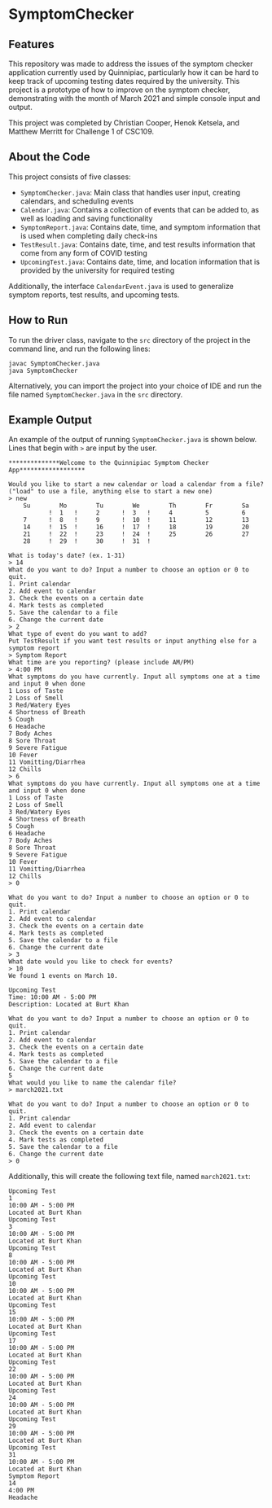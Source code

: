 # SymptomChecker

## Features

This repository was made to address the issues of the symptom checker application currently used by Quinnipiac, particularly how it can be hard to keep track of upcoming testing dates required by the university. This project is a prototype of how to improve on the symptom checker, demonstrating with the month of March 2021 and simple console input and output.

This project was completed by Christian Cooper, Henok Ketsela, and Matthew Merritt for Challenge 1 of CSC109.

## About the Code

This project consists of five classes:
* ``SymptomChecker.java``: Main class that handles user input, creating calendars, and scheduling events
* ``Calendar.java``: Contains a collection of events that can be added to, as well as loading and saving functionality
* ``SymptomReport.java``: Contains date, time, and symptom information that is used when completing daily check-ins
* ``TestResult.java``: Contains date, time, and test results information that come from any form of COVID testing
* ``UpcomingTest.java``: Contains date, time, and location information that is provided by the university for required testing

Additionally, the interface ``CalendarEvent.java`` is used to generalize symptom reports, test results, and upcoming tests.

## How to Run

To run the driver class, navigate to the ``src`` directory of the project in the command line, and run the following lines:

```
javac SymptomChecker.java
java SymptomChecker
```

Alternatively, you can import the project into your choice of IDE and run the file named ``SymptomChecker.java`` in the ``src`` directory.

## Example Output

An example of the output of running ``SymptomChecker.java`` is shown below. Lines that begin with ```>``` are input by the user.

```
**************Welcome to the Quinnipiac Symptom Checker App****************** 

Would you like to start a new calendar or load a calendar from a file? ("load" to use a file, anything else to start a new one)
> new
    Su        Mo        Tu        We        Th        Fr        Sa    
           !  1   !     2      !  3   !     4         5         6     
    7      !  8   !     9      !  10  !     11        12        13    
    14     !  15  !     16     !  17  !     18        19        20    
    21     !  22  !     23     !  24  !     25        26        27    
    28     !  29  !     30     !  31  ! 

What is today's date? (ex. 1-31)
> 14
What do you want to do? Input a number to choose an option or 0 to quit.
1. Print calendar
2. Add event to calendar
3. Check the events on a certain date
4. Mark tests as completed
5. Save the calendar to a file
6. Change the current date
> 2
What type of event do you want to add?
Put TestResult if you want test results or input anything else for a symptom report
> Symptom Report
What time are you reporting? (please include AM/PM)
> 4:00 PM
What symptoms do you have currently. Input all symptoms one at a time and input 0 when done
1 Loss of Taste
2 Loss of Smell
3 Red/Watery Eyes
4 Shortness of Breath
5 Cough
6 Headache
7 Body Aches
8 Sore Throat
9 Severe Fatigue
10 Fever
11 Vomitting/Diarrhea
12 Chills
> 6
What symptoms do you have currently. Input all symptoms one at a time and input 0 when done
1 Loss of Taste
2 Loss of Smell
3 Red/Watery Eyes
4 Shortness of Breath
5 Cough
6 Headache
7 Body Aches
8 Sore Throat
9 Severe Fatigue
10 Fever
11 Vomitting/Diarrhea
12 Chills
> 0

What do you want to do? Input a number to choose an option or 0 to quit.
1. Print calendar
2. Add event to calendar
3. Check the events on a certain date
4. Mark tests as completed
5. Save the calendar to a file
6. Change the current date
> 3
What date would you like to check for events?
> 10
We found 1 events on March 10.

Upcoming Test
Time: 10:00 AM - 5:00 PM
Description: Located at Burt Khan

What do you want to do? Input a number to choose an option or 0 to quit.
1. Print calendar
2. Add event to calendar
3. Check the events on a certain date
4. Mark tests as completed
5. Save the calendar to a file
6. Change the current date
5
What would you like to name the calendar file?
> march2021.txt

What do you want to do? Input a number to choose an option or 0 to quit.
1. Print calendar
2. Add event to calendar
3. Check the events on a certain date
4. Mark tests as completed
5. Save the calendar to a file
6. Change the current date
> 0
```

Additionally, this will create the following text file, named ``march2021.txt``:
```
Upcoming Test
1
10:00 AM - 5:00 PM
Located at Burt Khan
Upcoming Test
3
10:00 AM - 5:00 PM
Located at Burt Khan
Upcoming Test
8
10:00 AM - 5:00 PM
Located at Burt Khan
Upcoming Test
10
10:00 AM - 5:00 PM
Located at Burt Khan
Upcoming Test
15
10:00 AM - 5:00 PM
Located at Burt Khan
Upcoming Test
17
10:00 AM - 5:00 PM
Located at Burt Khan
Upcoming Test
22
10:00 AM - 5:00 PM
Located at Burt Khan
Upcoming Test
24
10:00 AM - 5:00 PM
Located at Burt Khan
Upcoming Test
29
10:00 AM - 5:00 PM
Located at Burt Khan
Upcoming Test
31
10:00 AM - 5:00 PM
Located at Burt Khan
Symptom Report
14
4:00 PM
Headache
```